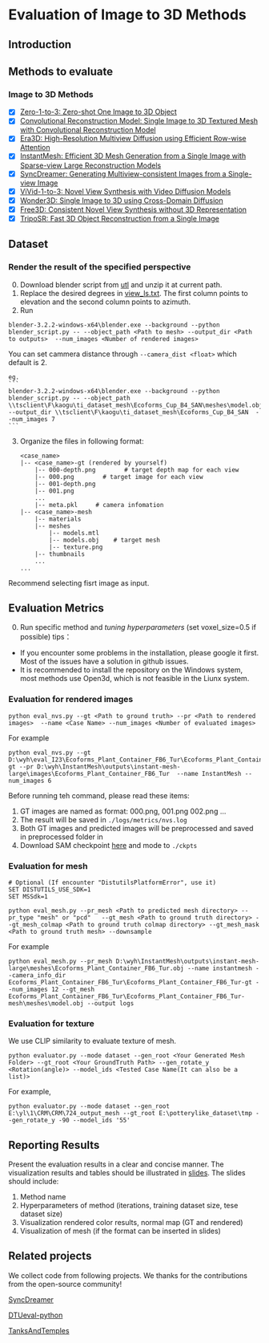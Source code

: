 # Evaluation of Image to 3D Methods

## Introduction

## Methods to evaluate
### Image to 3D Methods
- [x] [Zero-1-to-3: Zero-shot One Image to 3D Object](https://github.com/cvlab-columbia/zero123)
- [x] [Convolutional Reconstruction Model: Single Image to 3D Textured Mesh with Convolutional Reconstruction Model](https://github.com/thu-ml/CRM.git)
- [x] [Era3D: High-Resolution Multiview Diffusion using Efficient Row-wise Attention](https://github.com/xxlong0/Wonder3D.git)
- [x] [InstantMesh: Efficient 3D Mesh Generation from a Single Image with Sparse-view Large Reconstruction Models](https://github.com/TencentARC/InstantMesh)
- [x] [SyncDreamer: Generating Multiview-consistent Images from a Single-view Image](https://github.com/liuyuan-pal/SyncDreamer/tree/main)
- [x] [ViVid-1-to-3: Novel View Synthesis with Video Diffusion Models](https://github.com/ubc-vision/vivid123)
- [x] [Wonder3D: Single Image to 3D using Cross-Domain Diffusion](https://github.com/xxlong0/Wonder3D)
- [x] [Free3D: Consistent Novel View Synthesis without 3D Representation](https://github.com/lyndonzheng/Free3D)
- [x] [TripoSR: Fast 3D Object Reconstruction from a Single Image](https://github.com/VAST-AI-Research/TripoSR)
## Dataset
### Render the result of the specified perspective
0. Download blender script from [utl](https://download.blender.org/release/Blender3.2) and unzip it at current path.
1. Replace the desired degrees in [view_ls.txt](view_ls.txt). The first column points to elevation and the second column points to azimuth. 
2. Run 
```
blender-3.2.2-windows-x64\blender.exe --background --python blender_script.py -- --object_path <Path to mesh> --output_dir <Path to outputs>  --num_images <Number of rendered images>
```
You can set cammera distance through ```--camera_dist <float>``` which default is 2. 

    eg. 
    ``` 
    blender-3.2.2-windows-x64\blender.exe --background --python blender_script.py -- --object_path \\tsclient\F\kaogu\ti_dataset_mesh\Ecoforms_Cup_B4_SAN\meshes\model.obj --output_dir \\tsclient\F\kaogu\ti_dataset_mesh\Ecoforms_Cup_B4_SAN  --num_images 7
    ```

3. Organize the files in following format:
    ```
    <case_name>
    |-- <case_name>-gt (rendered by yourself)
        |-- 000-depth.png        # target depth map for each view
        |-- 000.png        # target image for each view
        |-- 001-depth.png 
        |-- 001.png
        ...
        |-- meta.pkl     # camera infomation
    |-- <case_name>-mesh           
        |-- materials    
        |-- meshes 
            |-- models.mtl    
            |-- models.obj    # target mesh
            |-- texture.png    
        |-- thumbnails
        ...
    ...
    ```
Recommend selecting fisrt image as input.
## Evaluation Metrics
0. Run specific method and *tuning hyperparameters*  (set voxel_size=0.5 if possible)
tips：
- If you encounter some problems in the installation, please google it first. Most of the issues have a solution in github issues.
- It is recommended to install the repository on the Windows system, most methods use Open3d, which is not feasible in the Liunx system.

### Evaluation for rendered images 
```
python eval_nvs.py --gt <Path to ground truth> --pr <Path to rendered images>  --name <Case Name> --num_images <Number of evaluated images>
```
For example
```
python eval_nvs.py --gt D:\wyh\eval_I23\Ecoforms_Plant_Container_FB6_Tur\Ecoforms_Plant_Container_FB6_Tur-gt --pr D:\wyh\InstantMesh\outputs\instant-mesh-large\images\Ecoforms_Plant_Container_FB6_Tur  --name InstantMesh --num_images 6

```
Before running teh command, please read these items:
1. GT images are named as format: 000.png, 001.png 002.png ... 
2. The result will be saved in ```./logs/metrics/nvs.log```
3. Both GT images and predicted images will be preprocessed and saved in preprocessed folder in <Path to rendered images>
4. Download SAM checkpoint [here](https://dl.fbaipublicfiles.com/segment_anything/sam_vit_h_4b8939.pth) and mode to ```./ckpts```

### Evaluation for mesh
```
# Optional (If encounter "DistutilsPlatformError", use it)
SET DISTUTILS_USE_SDK=1
SET MSSdk=1

python eval_mesh.py --pr_mesh <Path to predicted mesh directory> --pr_type "mesh" or "pcd"   --gt_mesh <Path to ground truth directory> --gt_mesh_colmap <Path to ground truth colmap directory> --gt_mesh_mask <Path to ground truth mesh> --downsample
```
For example
```
python eval_mesh.py --pr_mesh D:\wyh\InstantMesh\outputs\instant-mesh-large\meshes\Ecoforms_Plant_Container_FB6_Tur.obj --name instantmesh --camera_info_dir Ecoforms_Plant_Container_FB6_Tur\Ecoforms_Plant_Container_FB6_Tur-gt --num_images 12 --gt_mesh Ecoforms_Plant_Container_FB6_Tur\Ecoforms_Plant_Container_FB6_Tur-mesh\meshes\model.obj --output logs
```

###  Evaluation for texture
We use CLIP similarity to evaluate texture of mesh.
```
python evaluator.py --mode dataset --gen_root <Your Generated Mesh Folder> --gt_root <Your GroundTruth Path> --gen_rotate_y <Rotation(angle)> --model_ids <Tested Case Name(It can also be a list)>
```
For example,
```
python evaluator.py --mode dataset --gen_root E:\yl\1\CRM\CRM\724_output_mesh --gt_root E:\potterylike_dataset\tmp --gen_rotate_y -90 --model_ids '55'
```

## Reporting Results
Present the evaluation results in a clear and concise manner. The visualization results and tables should be illustrated in [slides](./res.pptx). 
The slides should include:
1. Method name
2. Hyperparameters of method (iterations, training dataset size, tese dataset size)
3. Visualization rendered color results, normal map  (GT and rendered)
4. Visualization of mesh (if the format can be inserted in slides)

## Related projects
We collect code from following projects. We thanks for the contributions from the open-source community!

[SyncDreamer](https://github.com/liuyuan-pal/SyncDreamer/tree/main)

[DTUeval-python](https://github.com/jzhangbs/DTUeval-python)

[TanksAndTemples](https://github.com/isl-org/TanksAndTemples/tree/master)